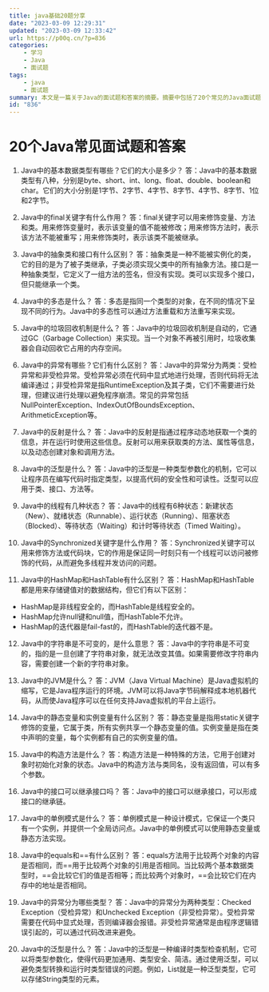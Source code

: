 ```yaml
---
title: java基础20题分享
date: "2023-03-09 12:29:31"
updated: "2023-03-09 12:33:42"
url: https://p00q.cn/?p=836
categories:
    - 学习
    - Java
    - 面试题
tags:
    - java
    - 面试题
summary: 本文是一篇关于Java的面试题和答案的摘要。摘要中包括了20个常见的Java面试题，包括Java的基本数据类型、final关键字、抽象类和接口、多态、垃圾回收机制、异常、反射、泛型、线程、Synchronized关键字、HashMap和HashTable等内容。每个问题都附有答案和解释，帮助读者更好地理解和记忆Java面试知识。
id: "836"
---
```


# 20个Java常见面试题和答案
1. Java中的基本数据类型有哪些？它们的大小是多少？
答：Java中的基本数据类型有八种，分别是byte、short、int、long、float、double、boolean和char。它们的大小分别是1字节、2字节、4字节、8字节、4字节、8字节、1位和2字节。

2. Java中的final关键字有什么作用？
答：final关键字可以用来修饰变量、方法和类。用来修饰变量时，表示该变量的值不能被修改；用来修饰方法时，表示该方法不能被重写；用来修饰类时，表示该类不能被继承。

3. Java中的抽象类和接口有什么区别？
答：抽象类是一种不能被实例化的类，它的目的是为了被子类继承，子类必须实现父类中的所有抽象方法。接口是一种抽象类型，它定义了一组方法的签名，但没有实现。类可以实现多个接口，但只能继承一个类。

4. Java中的多态是什么？
答：多态是指同一个类型的对象，在不同的情况下呈现不同的行为。Java中的多态性可以通过方法重载和方法重写来实现。

5. Java中的垃圾回收机制是什么？
答：Java中的垃圾回收机制是自动的，它通过GC（Garbage Collection）来实现。当一个对象不再被引用时，垃圾收集器会自动回收它占用的内存空间。

6. Java中的异常有哪些？它们有什么区别？
答：Java中的异常分为两类：受检异常和非受检异常。受检异常必须在代码中显式地进行处理，否则代码将无法编译通过；非受检异常是指RuntimeException及其子类，它们不需要进行处理，但建议进行处理以避免程序崩溃。常见的异常包括NullPointerException、IndexOutOfBoundsException、ArithmeticException等。

7. Java中的反射是什么？
答：Java中的反射是指通过程序动态地获取一个类的信息，并在运行时使用这些信息。反射可以用来获取类的方法、属性等信息，以及动态创建对象和调用方法。

8. Java中的泛型是什么？
答：Java中的泛型是一种类型参数化的机制，它可以让程序员在编写代码时指定类型，以提高代码的安全性和可读性。泛型可以应用于类、接口、方法等。

9. Java中的线程有几种状态？
答：Java中的线程有6种状态：新建状态（New）、就绪状态（Runnable）、运行状态（Running）、阻塞状态（Blocked）、等待状态（Waiting）和计时等待状态（Timed Waiting）。

10. Java中的Synchronized关键字是什么作用？
答：Synchronized关键字可以用来修饰方法或代码块，它的作用是保证同一时刻只有一个线程可以访问被修饰的代码，从而避免多线程并发访问的问题。

11. Java中的HashMap和HashTable有什么区别？
答：HashMap和HashTable都是用来存储键值对的数据结构，但它们有以下区别：
- HashMap是非线程安全的，而HashTable是线程安全的。
- HashMap允许null键和null值，而HashTable不允许。
- HashMap的迭代器是fail-fast的，而HashTable的迭代器不是。

12. Java中的字符串是不可变的，是什么意思？
答：Java中的字符串是不可变的，指的是一旦创建了字符串对象，就无法改变其值。如果需要修改字符串内容，需要创建一个新的字符串对象。

13. Java中的JVM是什么？
答：JVM（Java Virtual Machine）是Java虚拟机的缩写，它是Java程序运行的环境。JVM可以将Java字节码解释成本地机器代码，从而使Java程序可以在任何支持Java虚拟机的平台上运行。

14. Java中的静态变量和实例变量有什么区别？
答：静态变量是指用static关键字修饰的变量，它属于类，所有实例共享一个静态变量的值。实例变量是指在类中声明的变量，每个实例都有自己的实例变量的值。

15. Java中的构造方法是什么？
答：构造方法是一种特殊的方法，它用于创建对象时初始化对象的状态。Java中的构造方法与类同名，没有返回值，可以有多个参数。

16. Java中的接口可以继承接口吗？
答：Java中的接口可以继承接口，可以形成接口的继承链。

17. Java中的单例模式是什么？
答：单例模式是一种设计模式，它保证一个类只有一个实例，并提供一个全局访问点。Java中的单例模式可以使用静态变量或静态方法实现。

18. Java中的equals和\==有什么区别？
答：equals方法用于比较两个对象的内容是否相同，而==用于比较两个对象的引用是否相同。当比较两个基本数据类型时，==会比较它们的值是否相等；而比较两个对象时，==会比较它们在内存中的地址是否相同。
19. Java中的异常分为哪些类型？
答：Java中的异常分为两种类型：Checked Exception（受检异常）和Unchecked Exception（非受检异常）。受检异常需要在代码中显式处理，否则编译器会报错。非受检异常通常是由程序逻辑错误引起的，可以通过代码改进来避免。

20. Java中的泛型是什么？
答：Java中的泛型是一种编译时类型检查机制，它可以将类型参数化，使得代码更加通用、类型安全、简洁。通过使用泛型，可以避免类型转换和运行时类型错误的问题。例如，List<String>就是一种泛型类型，它可以存储String类型的元素。

